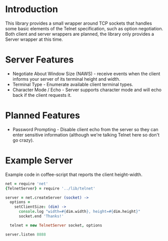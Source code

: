 Introduction
========

This library provides a small wrapper around TCP sockets that handles some basic elements of the Telnet specification, such as option negotiation. Both client and server wrappers are planned, the library only provides a Server wrapper at this time.

Server Features
========

* Negotiate About Window Size (NAWS) - receive events when the client informs your server of its terminal height and width.
* Terminal Type - Enumerate available client terminal types.
* Character Mode / Echo - Server supports character mode and will echo back if the client requests it.

Planned Features
========

* Password Prompting - Disable client echo from the server so they can enter sensitive information (although we're talking Telnet here so don't go crazy).

Example Server
========

Example code in coffee-script that reports the client height-width.

```coffeescript
net = require 'net'
{TelnetServer} = require '../lib/telnet'

server = net.createServer (socket) ->
  options =
    setClientSize: (dim) ->
      console.log "width=#{dim.width}, height=#{dim.height}"
      socket.end 'Thanks!'

  telnet = new TelnetServer socket, options

server.listen 8888
```
